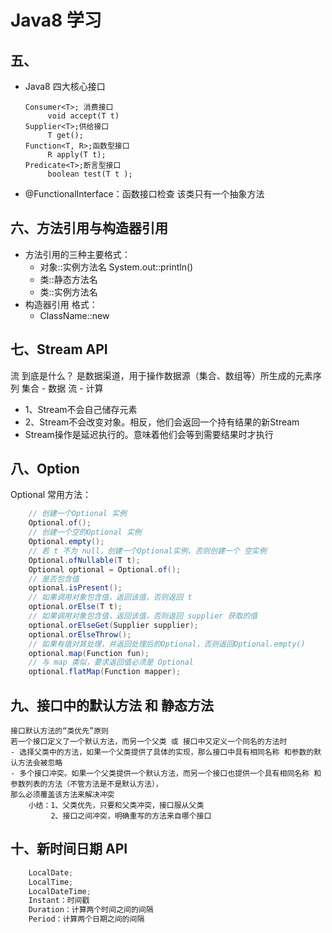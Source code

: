 # Java8 学习
## 五、
- Java8 四大核心接口
    ```text
    Consumer<T>; 消费接口
         void accept(T t)
    Supplier<T>;供给接口
         T get();
    Function<T, R>;函数型接口
         R apply(T t);
    Predicate<T>;断言型接口
         boolean test(T t );
    ```
- @FunctionalInterface：函数接口检查
    该类只有一个抽象方法
##  六、方法引用与构造器引用
- 方法引用的三种主要格式：
    - 对象::实例方法名
        System.out::println()
    - 类::静态方法名
    - 类::实例方法名
- 构造器引用
格式：
    - ClassName::new
   
   
   
## 七、Stream API
流 到底是什么？ 
    是数据渠道，用于操作数据源（集合、数组等）所生成的元素序列
    集合 - 数据
    流 - 计算
- 1、Stream不会自己储存元素
- 2、Stream不会改变对象。相反，他们会返回一个持有结果的新Stream
- Stream操作是延迟执行的。意味着他们会等到需要结果时才执行

## 八、Option 
Optional 常用方法：
```java
    // 创建一个Optional 实例
    Optional.of();
    // 创建一个空的Optional 实例
    Optional.empty();
    // 若 t 不为 null，创建一个Optional实例，否则创建一个 空实例
    Optional.ofNullable(T t);
    Optional optional = Optional.of();
    // 是否包含值
    optional.isPresent();
    // 如果调用对象包含值，返回该值，否则返回 t
    optional.orElse(T t);
    // 如果调用对象包含值，返回该值，否则返回 supplier 获取的值
    optional.orElseGet(Supplier supplier);
    optional.orElseThrow();
    // 如果有值对其处理，并返回处理后的Optional，否则返回Optional.empty()
    optional.map(Function fun);
    // 与 map 类似，要求返回值必须是 Optional
    optional.flatMap(Function mapper);
```

## 九、接口中的默认方法 和 静态方法
```text
接口默认方法的“类优先”原则
若一个接口定义了一个默认方法，而另一个父类 或 接口中又定义一个同名的方法时
- 选择父类中的方法，如果一个父类提供了具体的实现，那么接口中具有相同名称 和参数的默认方法会被忽略
- 多个接口冲突。如果一个父类提供一个默认方法，而另一个接口也提供一个具有相同名称 和 参数列表的方法（不管方法是不是默认方法），
那么必须覆盖该方法来解决冲突
    小结：1、父类优先，只要和父类冲突，接口服从父类
         2、接口之间冲突，明确重写的方法来自哪个接口 
```

## 十、新时间日期 API
```java
    LocalDate;
    LocalTime;
    LocalDateTime;
    Instant：时间戳
    Duration：计算两个时间之间的间隔
    Period：计算两个日期之间的间隔
```
